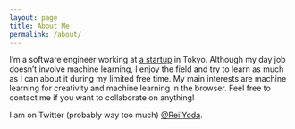 ```yaml
---
layout: page
title: About Me
permalink: /about/
---
```


I’m a software engineer working at [a startup](https://infostellar.net) in Tokyo. Although my day job doesn’t involve machine learning, I enjoy the field and try to learn as much as I can about it during my limited free time. My main interests are machine learning for creativity and machine learning in the browser. Feel free to contact me if you want to collaborate on anything!

I am on Twitter (probably way too much) [@ReiiYoda](https://twitter.com/ReiiYoda).
